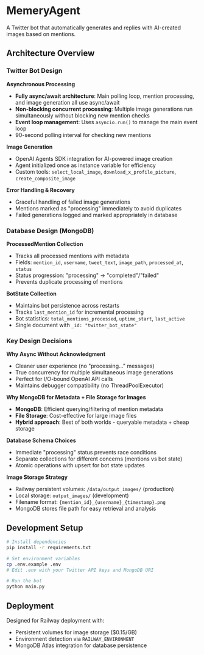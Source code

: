 # MemeryAgent

A Twitter bot that automatically generates and replies with AI-created images based on mentions.

## Architecture Overview

### Twitter Bot Design

**Asynchronous Processing**
- **Fully async/await architecture**: Main polling loop, mention processing, and image generation all use async/await
- **Non-blocking concurrent processing**: Multiple image generations run simultaneously without blocking new mention checks
- **Event loop management**: Uses `asyncio.run()` to manage the main event loop
- 90-second polling interval for checking new mentions

**Image Generation**
- OpenAI Agents SDK integration for AI-powered image creation
- Agent initialized once as instance variable for efficiency
- Custom tools: `select_local_image`, `download_x_profile_picture`, `create_composite_image`

**Error Handling & Recovery**
- Graceful handling of failed image generations
- Mentions marked as "processing" immediately to avoid duplicates
- Failed generations logged and marked appropriately in database

### Database Design (MongoDB)

**ProcessedMention Collection**
- Tracks all processed mentions with metadata
- Fields: `mention_id`, `username`, `tweet_text`, `image_path`, `processed_at`, `status`
- Status progression: "processing" → "completed"/"failed"
- Prevents duplicate processing of mentions

**BotState Collection**
- Maintains bot persistence across restarts
- Tracks `last_mention_id` for incremental processing
- Bot statistics: `total_mentions_processed`, `uptime_start`, `last_active`
- Single document with `_id: "twitter_bot_state"`

### Key Design Decisions

**Why Async Without Acknowledgment**
- Cleaner user experience (no "processing..." messages)
- True concurrency for multiple simultaneous image generations
- Perfect for I/O-bound OpenAI API calls
- Maintains debugger compatibility (no ThreadPoolExecutor)

**Why MongoDB for Metadata + File Storage for Images**
- **MongoDB**: Efficient querying/filtering of mention metadata
- **File Storage**: Cost-effective for large image files
- **Hybrid approach**: Best of both worlds - queryable metadata + cheap storage

**Database Schema Choices**
- Immediate "processing" status prevents race conditions
- Separate collections for different concerns (mentions vs bot state)
- Atomic operations with upsert for bot state updates

**Image Storage Strategy**
- Railway persistent volumes: `/data/output_images/` (production)
- Local storage: `output_images/` (development)
- Filename format: `{mention_id}_{username}_{timestamp}.png`
- MongoDB stores file path for easy retrieval and analysis

## Development Setup

```bash
# Install dependencies
pip install -r requirements.txt

# Set environment variables
cp .env.example .env
# Edit .env with your Twitter API keys and MongoDB URI

# Run the bot
python main.py
```

## Deployment

Designed for Railway deployment with:
- Persistent volumes for image storage ($0.15/GB)
- Environment detection via `RAILWAY_ENVIRONMENT`
- MongoDB Atlas integration for database persistence
